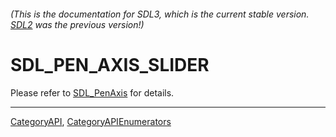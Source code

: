 ###### (This is the documentation for SDL3, which is the current stable version. [SDL2](https://wiki.libsdl.org/SDL2/) was the previous version!)
# SDL_PEN_AXIS_SLIDER

Please refer to [SDL_PenAxis](SDL_PenAxis) for details.

----
[CategoryAPI](CategoryAPI), [CategoryAPIEnumerators](CategoryAPIEnumerators)


